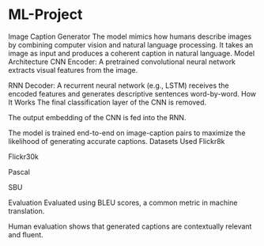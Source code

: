 # ML-Project
Image Caption Generator
The model mimics how humans describe images by combining computer vision and natural language processing. It takes an image as input and produces a coherent caption in natural language.
Model Architecture
CNN Encoder: A pretrained convolutional neural network extracts visual features from the image.

RNN Decoder: A recurrent neural network (e.g., LSTM) receives the encoded features and generates descriptive sentences word-by-word.
How It Works
The final classification layer of the CNN is removed.

The output embedding of the CNN is fed into the RNN.

The model is trained end-to-end on image-caption pairs to maximize the likelihood of generating accurate captions.
 Datasets Used
Flickr8k

Flickr30k

Pascal

SBU

 Evaluation
Evaluated using BLEU scores, a common metric in machine translation.

Human evaluation shows that generated captions are contextually relevant and fluent.
